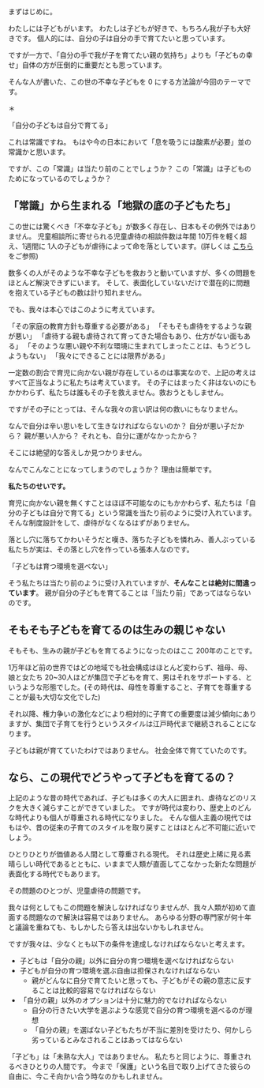 
<!-- 子どもは誰が育てるべきか -->

まずはじめに。

わたしには子どもがいます。
わたしは子どもが好きで、もちろん我が子も大好きです。
個人的には、自分の子は自分の手で育てたいと思っています。

ですが一方で、「自分の手で我が子を育てたい親の気持ち」よりも「子どもの幸せ」自体の方が圧倒的に重要だとも思っています。

そんな人が書いた、この世の不幸な子どもを 0 にする方法論が今回のテーマです。

＊

「自分の子どもは自分で育てる」

これは常識ですね。
もはや今の日本において「息を吸うには酸素が必要」並の常識かと思います。

ですが、この「常識」は当たり前のことでしょうか？
この「常識」は子どものためになっているのでしょうか？

## 「常識」から生まれる「地獄の底の子どもたち」
この世には驚くべき「不幸な子ども」が数多く存在し、日本もその例外ではありません。
児童相談所に寄せられる児童虐待の相談件数は年間 10万件を軽く超え、1週間に 1人の子どもが虐待によって命を落としています。(詳しくは [こちら](http://www.orangeribbon.jp/about/child/data.php) をご参照)

数多くの人がそのような不幸な子どもを救おうと動いていますが、多くの問題をほとんど解決できずにいます。
そして、表面化していないだけで潜在的に問題を抱えている子どもの数は計り知れません。

でも、我々は本心ではこのように考えています。

「その家庭の教育方針も尊重する必要がある」
「そもそも虐待をするような親が悪い」
「虐待する親も虐待されて育ってきた場合もあり、仕方がない面もある」
「そのような悪い親や不利な環境に生まれてしまったことは、もうどうしようもない」
「我々にできることには限界がある」

一定数の割合で育児に向かない親が存在しているのは事実なので、上記の考えはすべて正当なように私たちは考えています。
その子にはまったく非はないのにもかかわらず、私たちは誰もその子を救えません。救おうともしません。

ですがその子にとっては、そんな我々の言い訳は何の救いにもなりません。

なんで自分は辛い思いをして生きなければならないのか？
自分が悪い子だから？
親が悪い人から？
それとも、自分に運がなかったから？

そこには絶望的な答えしか見つかりません。

なんでこんなことになってしまうのでしょうか？
理由は簡単です。

**私たちのせいです。**

育児に向かない親を無くすことはほぼ不可能なのにもかかわらず、私たちは「自分の子どもは自分で育てる」という常識を当たり前のように受け入れています。
そんな制度設計をして、虐待がなくなるはずがありません。

落とし穴に落ちてかわいそうだと嘆き、落ちた子どもを憐れみ、善人ぶっている私たちが実は、その落とし穴を作っている張本人なのです。

「子どもは育つ環境を選べない」

そう私たちは当たり前のように受け入れていますが、**そんなことは絶対に間違っています**。
親が自分の子どもを育てることは「当たり前」であってはならないのです。


## そもそも子どもを育てるのは生みの親じゃない
そもそも、生みの親が子どもを育てるようになったのはここ 200年のことです。

1万年ほど前の世界ではどの地域でも社会構成はほとんど変わらず、祖母、母、娘と女たち 20~30人ほどが集団で子どもを育て、男はそれをサポートする、というような形態でした。(その時代は、母性を尊重すること、子育てを尊重することが最も大切な文化でした)

それ以降、権力争いの激化などにより相対的に子育ての重要度は減少傾向にありますが、集団で子育てを行うというスタイルは江戸時代まで継続されることになります。

子どもは親が育てていたわけではありません。
社会全体で育てていたのです。


## なら、この現代でどうやって子どもを育てるの？
上記のような昔の時代であれば、子どもは多くの大人に囲まれ、虐待などのリスクを大きく減らすことができていました。
ですが時代は変わり、歴史上のどんな時代よりも個人が尊重される時代になりました。
そんな個人主義の現代ではもはや、昔の従来の子育てのスタイルを取り戻すことはほとんど不可能に近いでしょう。

ひとりひとりが価値ある人間として尊重される現代。
それは歴史上稀に見る素晴らしい時代であるとともに、いままで人類が直面してこなかった新たな問題が表面化する時代でもあります。

その問題のひとつが、児童虐待の問題です。

我々は何としてもこの問題を解決しなければなりませんが、我々人類が初めて直面する問題なので解決は容易ではありません。
あらゆる分野の専門家が何十年と議論を重ねても、もしかしたら答えは出ないかもしれません。

ですが我々は、少なくとも以下の条件を達成しなければならないと考えます。

- 子どもは「自分の親」以外に自分の育つ環境を選べなければならない
- 子どもが自分の育つ環境を選ぶ自由は担保されなければならない
    - 親がどんなに自分で育てたいと思っても、子どもがその親の意志に反することは比較的容易でなければならない
- 「自分の親」以外のオプションは十分に魅力的でなければならない
    - 自分の行きたい大学を選ぶような感覚で自分の育つ環境を選べるのが理想
    - 「自分の親」を選ばない子どもたちが不当に差別を受けたり、何かしら劣っているとみなされることはあってはならない

「子ども」は「未熟な大人」ではありません。
私たちと同じように、尊重されるべきひとりの人間です。
今まで「保護」という名目で取り上げてきた彼らの自由に、今こそ向かい合う時なのかもしれません。
